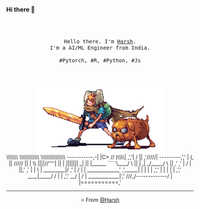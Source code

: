 ### Hi there 👋


<!-- **DamnIt-Harsh/DamnIt-Harsh** is a ✨ _special_ ✨ repository because its `README.md` (this file) appears on your GitHub profile. -->

<!-- Here are some ideas to get you started: -->
<p align="center">
  <br>
  <br>
  <br>
  <samp>Hello there. I'm <a href="https://linkedin.com/in/harshvasisht/">Harsh</a>.<br> I'm a AI/ML Engineer from India.<br><br>#Pytorch, #R, #Python, #Js</samp>
  <br>
  <br>
  <br>
  <br>
  <img src="https://github.com/selimdoyranli/selimdoyranli/blob/master/preview.gif" width="350" />
  <br>                              \\\\\\\
                            \\\\\\\\\\\\
                          \\\\\\\\\\\\\\\
  -----------,-|           |C>   // )\\\\|
           ,','|          /    || ,'/////|
---------,','  |         (,    ||   /////
         ||    |          \\  ||||//''''|
         ||    |           |||||||     _|
         ||    |______      `````\____/ \
         ||    |     ,|         _/_____/ \
         ||  ,'    ,' |        /          |
         ||,'    ,'   |       |         \  |
_________|/    ,'     |      /           | |
_____________,'      ,',_____|      |    | |
             |     ,','      |      |    | |
             |   ,','    ____|_____/    /  |
             | ,','  __/ |             /   |
_____________|','   ///_/-------------/   |
              |===========,'
</p>




------------
<p align="center">⭐️ From <a href="https://github.com/DamnIt-Harsh/">@Harsh</a></p>
